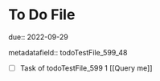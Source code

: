 # To Do File

due:: 2022-09-29

metadatafield:: todoTestFile_599_48

- [ ] Task of todoTestFile_599 1 [[Query me]]
